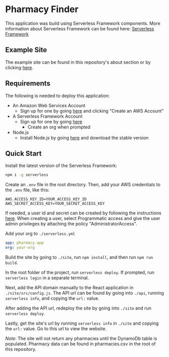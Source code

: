 # Pharmacy Finder

This application was build using Serverless Framework components. More information about Serverless Framework can be found here: [Serverless Framework](https://www.serverless.com/)

## Example Site

The example site can be found in this repository's about section or by clicking [here](https://d1kkrdpandskfc.cloudfront.net/).

## Requirements

The following is needed to deploy this application:

- An Amazon Web Services Account
  - Sign up for one by going [here](https://aws.amazon.com/) and clicking "Create an AWS Account"
- A Serverless Framework Account
  - Sign up for one by going [here](https://app.serverless.com/)
    - Create an org when prompted
- Node.js
  - Install Node.js by going [here](https://nodejs.org/en/) and download the stable version

## Quick Start

Install the latest version of the Serverless Framework:

```bash
npm i -g serverless
```

Create an `.env` file in the root directory. Then, add your AWS credentials to the `.env` file, like this:

```text
AWS_ACCESS_KEY_ID=YOUR_ACCESS_KEY_ID
AWS_SECRET_ACCESS_KEY=YOUR_SECRET_ACCESS_KEY
```

If needed, a user id and secret can be created by following the instructions [here](https://docs.aws.amazon.com/IAM/latest/UserGuide/id_users_create.html#id_users_create_console). When creating a user, select Programmatic access and give the user admin privileges by attaching the policy "AdministratorAccess".

Add your org to `./serverless.yml`

```yml
app: pharmacy-app
org: your-org
```

Build the site by going to `./site`, run `npm install`, and then run `npm run build`.

In the root folder of the project, run `serverless deploy`. If prompted, run `serverless login` in a separate terminal.

Next, add the API domain manually to the React application in `./site/src/config.js`. The API url can be found by going into `./api`, running `serverless info`, and copying the `url:` value.

After adding the API url, redeploy the site by going into `./site` and run `serverless deploy`.

Lastly, get the site's url by running `serverless info` in `./site` and copying the `url:` value. Go to this url to view the website.

_Note_: The site will not return any pharmacies until the DynamoDb table is populated. Pharmacy data can be found in pharmacies.csv in the root of this repository.
